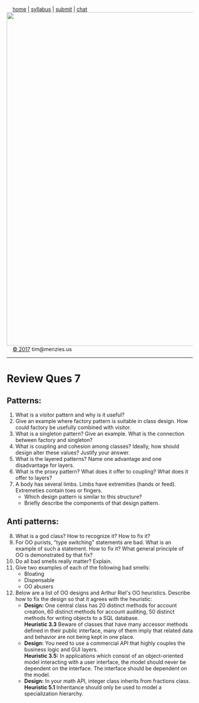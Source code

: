 &nbsp;&nbsp;&nbsp;&nbsp;[home](http://tiny.cc/se17) | 
[syllabus](https://github.com/txt/se17/blob/master/doc/syllabus.md) | 
[submit](http://tiny.cc/se17give) |
[chat](https://se17.slack.com/)  
[<img width=900 src="https://raw.githubusercontent.com/txt/se17/master/img/se17.png">](http://tiny.cc/se17)   <br>
&nbsp;&nbsp;&nbsp;&nbsp;[&copy; 2017](https://github.com/txt/se17/blob/master/LICENSE.md) tim&commat;menzies.us<br>

________________
# Review Ques 7

## Patterns:

1. What is a visitor pattern and why is it useful? 
2. Give an example where factory pattern is suitable in class design. How could factory be usefully combined with visitor.
3. What is a singleton pattern? Give an example. What is the connection between factory and singleton?
4. What is coupling and cohesion among classes? Ideally, how should design alter these values? Justify your answer.
5. What is the layered patterns? Name one advantage and one disadvantage for layers. 
6. What is the proxy pattern? What  does it offer to  coupling? What does it offer to layers?
7. A body has several limbs. Limbs have extremities (hands or feed).  Extremeties contain toes or fingers. 
   -  Which design pattern is similar to this structure?
   - Briefly describe the components of that design pattern.

## Anti patterns:

8. What is a god class? How to recognize it? How to fix it?
9. For OO purists, "type switching" statements are bad. What is an example of such a statement. How to fix it? What general principle of OO is demonstrated by that fix?
10. Do all bad smells really matter? Explain.
11. Give two examples of each of the following bad smells:
    - Bloating
    - Dispensable
    - OO abusers
12. Below are a list of OO designs and Arthur Riel's OO  heuristics. Describe how to fix the design so that it agrees with the heuristic:
    - **Design:** One central class has 20 distinct methods for account creation, 60 distinct methods for account auditing, 50 distinct methods for writing objects to a SQL database.   
  **Heuristic 3.3** Beware of classes that have many accessor methods defined in their public interface, many of them imply that related data and behavior are not being kept in one place.
    - **Design:** You need to use a commercial API that highly couples the business logic and GUI layers.  
  **Heuristic 3.5:** In applications which consist of an object-oriented model interacting with a user interface, the model should never be dependent on the interface. The interface should be dependent on the model.
    - **Design:** In your math API, integer class inherits from fractions class.  
  **Heuristic 5.1** Inheritance should only be used to model a specialization hierarchy.
